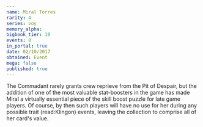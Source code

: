 ```yaml
---
name: Miral Torres
rarity: 4
series: voy
memory_alpha:
bigbook_tier: 10
events: 8
in_portal: true
date: 02/10/2017
obtained: Event
mega: false
published: true
---
```


The Commadant rarely grants crew reprieve from the Pit of Despair, but the addition of one of the most valuable stat-boosters in the game has made Miral a virtually essential piece of the skill boost puzzle for late game players. Of course, by then such players will have no use for her during any possible trait (read:Klingon) events, leaving the collection to comprise all of her card's value.
